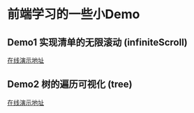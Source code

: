 # 前端学习的一些小Demo
## Demo1 实现清单的无限滚动 (infiniteScroll)
[在线演示地址](https://chestnut647.github.io/Demo/infiniteScroll/upgrade.html)
## Demo2 树的遍历可视化 (tree)
[在线演示地址](https://chestnut647.github.io/Demo/tree/index.html)
